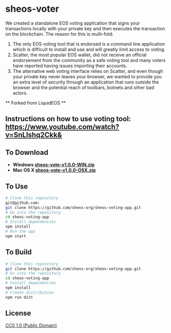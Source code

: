 # sheos-voter

We created a standalone EOS voting application that signs your transactions locally with your private key and then executes the transaction on the blockchain. The reason for this is multi-fold:

1. The only EOS voting tool that is endorsed is a command line application which is difficult to install and use and will greatly limit access to voting.
2. Scatter, the most popular EOS wallet, did not receive an official endorsement from the community as a safe voting tool and many voters have reported having issues importing their accounts.
3. The alternative web voting interface relies on Scatter, and even though your private key never leaves your browser, we wanted to provide you an extra level of security through an application that runs outside the browser and the potential reach of toolbars, botnets and other bad actors.

** Forked from LiquidEOS **

## Instructions on how to use voting tool: https://www.youtube.com/watch?v=SnLIshq2Ckk&

## To Download

* **Windows [sheos-vote-v1.0.0-WIN.zip](https://www.dropbox.com/s/sw2becviwlogpua/sheos-vote-v1.0.0-WIN.zip?dl=1)**
* **Mac OS X [sheos-vote-v1.0.0-OSX.zip](https://www.dropbox.com/s/wtg1287pktf5ann/sheos-vote-v1.0.0-OSX.zip?dl=1)**

## To Use

```bash
# Clone this repository
git@github.com:
git clone https://github.com/sheos-org/sheos-voting-app.git
# Go into the repository
cd sheos-voting-app
# Install dependencies
npm install
# Run the app
npm start
```


## To Build

```bash
# Clone this repository
git clone https://github.com/sheos-org/sheos-voting-app.git
# Go into the repository
cd sheos-voting-app
# Install dependencies
npm install
# Create distribution
npm run dist
```

## License

[CC0 1.0 (Public Domain)](LICENSE.md)
